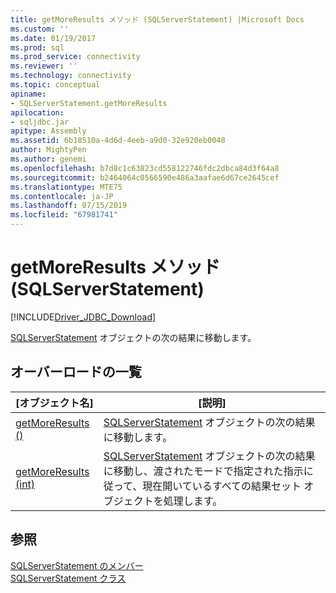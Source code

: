 ```yaml
---
title: getMoreResults メソッド (SQLServerStatement) |Microsoft Docs
ms.custom: ''
ms.date: 01/19/2017
ms.prod: sql
ms.prod_service: connectivity
ms.reviewer: ''
ms.technology: connectivity
ms.topic: conceptual
apiname:
- SQLServerStatement.getMoreResults
apilocation:
- sqljdbc.jar
apitype: Assembly
ms.assetid: 6b18510a-4d6d-4eeb-a9d0-32e920eb0048
author: MightyPen
ms.author: genemi
ms.openlocfilehash: b7d8c1c63823cd558122746fdc2dbca84d3f64a8
ms.sourcegitcommit: b2464064c0566590e486a3aafae6d67ce2645cef
ms.translationtype: MTE75
ms.contentlocale: ja-JP
ms.lasthandoff: 07/15/2019
ms.locfileid: "67981741"
---
```

# <a name="getmoreresults-method-sqlserverstatement"></a>getMoreResults メソッド (SQLServerStatement)
[!INCLUDE[Driver_JDBC_Download](../../../includes/driver_jdbc_download.md)]

  [SQLServerStatement](../../../connect/jdbc/reference/sqlserverstatement-class.md) オブジェクトの次の結果に移動します。  
  
## <a name="overload-list"></a>オーバーロードの一覧  
  
|[オブジェクト名]|[説明]|  
|----------|-----------------|  
|[getMoreResults ()](../../../connect/jdbc/reference/getmoreresults-method.md)|[SQLServerStatement](../../../connect/jdbc/reference/sqlserverstatement-class.md) オブジェクトの次の結果に移動します。|  
|[getMoreResults (int)](../../../connect/jdbc/reference/getmoreresults-method-int.md)|[SQLServerStatement](../../../connect/jdbc/reference/sqlserverstatement-class.md) オブジェクトの次の結果に移動し、渡されたモードで指定された指示に従って、現在開いているすべての結果セット オブジェクトを処理します。|  
  
## <a name="see-also"></a>参照  
 [SQLServerStatement のメンバー](../../../connect/jdbc/reference/sqlserverstatement-members.md)   
 [SQLServerStatement クラス](../../../connect/jdbc/reference/sqlserverstatement-class.md)  
  
  

